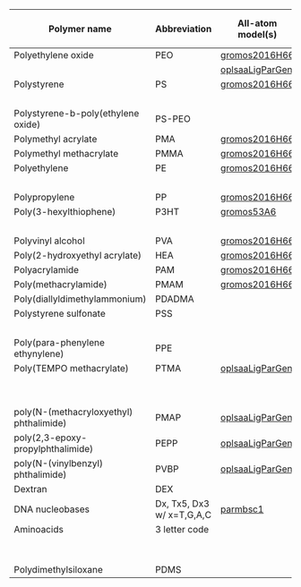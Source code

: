 
| Polymer name                  | Abbreviation            | All-atom model(s)                                                     | Coarse-grained model(s)                               |
|-------------------------------|-------------------------|-----------------------------------------------------------------------|-------------------------------------------------------|
|Polyethylene oxide             |PEO                      |[gromos2016H66](polyply/data/2016H66/polyether_blocks.ff)              | [martini2](polyply/data/martini2/PEO.martini.2.itp)   |
|                               |                         |[oplsaaLigParGen](polyply/data/oplsaaLigParGen/PEO.oplsaa.LigParGen.ff)| [martini3](polyply/data/martini3/PEO.martini3.ff)     |
|Polystyrene                    |PS                       |[gromos2016H66](polyply/data/2016H66/polyvinyl_blocks.ff)              | [martini2](polyply/data/martini2/PS.martini.2.itp)    |
|                               |                         |                                                                       | [martini3](polyply/data/martini3/PS.martini3.ff)      |
|Polystyrene-b-poly(ethylene oxide)|PS-PEO                |                                                                       | [martini3](polyply/data/martini3/PS_PEO_link.ff)      |
|Polymethyl acrylate            |PMA                      |[gromos2016H66](polyply/data/2016H66/polyvinyl_blocks.ff)              | [martini3](polyply/data/martini3/PMA.martini3.ff)     |
|Polymethyl methacrylate        |PMMA                     |[gromos2016H66](polyply/data/2016H66/polyvinyl_blocks.ff)              | [martini3](polyply/data/martini3/PMMA.martini3.ff)    |
|Polyethylene                   |PE                       |[gromos2016H66](polyply/data/2016H66/polyvinyl_blocks.ff)              | [martini3](polyply/data/martini3/PE.martini3.ff)      |
|                               |                         |                                                                       | [martini2](polyply/data/martini2/PE.martini.2.itp)    |
|Polypropylene                  |PP                       |[gromos2016H66](polyply/data/2016H66/polyvinyl_blocks.ff)              | [martini2](polyply/data/martini2/PP.martini.2.itp)    |
|Poly(3-hexylthiophene)         |P3HT                     |[gromos53A6](polyply/data/gromos53A6/P3HT.gromos.53A6.ff)              | [martini2](polyply/data/martini2/P3HT.martini.2.itp)  |
|                               |                         |                                                                       | [martini3](polyply/data/martini3/P3HT.martini3.ff)    |
|Polyvinyl alcohol              |PVA                      |[gromos2016H66](polyply/data/2016H66/polyvinyl_blocks.ff)              | [martini3](polyply/data/martini3/PVA.martini3.ff)     |
|Poly(2-hydroxyethyl acrylate)  |HEA                      |[gromos2016H66](polyply/data/2016H66/polyvinyl_blocks.ff)              |                                                       |
|Polyacrylamide                 |PAM                      |[gromos2016H66](polyply/data/2016H66/polyvinyl_blocks.ff)              |                                                       |
|Poly(methacrylamide)           |PMAM                     |[gromos2016H66](polyply/data/2016H66/polyvinyl_blocks.ff)              |                                                       |
|Poly(diallyldimethylammonium)  |PDADMA                   |                                                                       | [martini2](polyply/data/martini2/PDADMA.martini.2.itp)|
|Polystyrene sulfonate          |PSS                      |                                                                       | [martini2](polyply/data/martini2/PSS.martini.2.itp)   |
|                               |                         |                                                                       | [martini3](polyply/data/martini3/PSS.martini3.ff)     |
|Poly(para-phenylene ethynylene)|PPE                      |                                                                       | [martini3](polyply/data/martini3/PPE.martini3.ff)     |
|Poly(TEMPO methacrylate)       |PTMA                     |[oplsaaLigParGen](polyply/data/oplsaaLigParGen/PTMA.oplsaa.LigParGen.ff)| [martini3](polyply/data/martini3/PTMA.martini3.ff)   |
|                               |                         |                                                                       | [ibi_cgm3](polyply/data/ibi_cmg3/PTMA.cgm3.ibi.ff)    |
|                               |                         |                                                                       | [ibi_gbcg](polyply/data/ibi_gbcg/PTMA.gbno2.ibi.ff)   |
|poly(N-(methacryloxyethyl) phthalimide)|PMAP             |[oplsaaLigParGen](polyply/data/oplsaaLigParGen/PMAP_and_PMAPcharged.oplsaa.LigParGen.ff)|                                      |
|poly(2,3-epoxy-propylphthalimide)|PEPP                   |[oplsaaLigParGen](polyply/data/oplsaaLigParGen/PEPP_and_PEPPcharged.oplsaa.LigParGen.ff)|                                      |
|poly(N-(vinylbenzyl) phthalimide)|PVBP                   |[oplsaaLigParGen](polyply/data/oplsaaLigParGen/PVBP_and_PVBPcharged.oplsaa.LigParGen.ff)|                                      |
|Dextran                        |DEX                      |                                                                       | [martini3](polyply/data/martini3/dextran.martini3.ff) |
|DNA nucleobases                |Dx, Tx5, Dx3 w/ x=T,G,A,C|[parmbsc1](polyply/data/parmbsc1/dna_final.ff)                         | [martini2](polyply/data/martini2/DNA_M2.ff)           |
|Aminoacids                     |3 letter code            |                                                                       | [martini3IDP](polyply/data/martini3/aminoacids.ff)    |
|                               |                         |                                                                       | [martini3-go](polyply/data/martini3-go/aminoacids.ff) |
|Polydimethylsiloxane           |PDMS                     |                                                                       | [martini3](polyply/data/martini3/PDMS.martini3.ff)    |